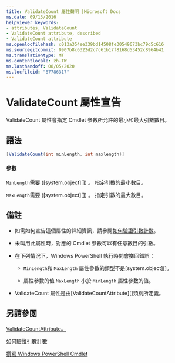 ```yaml
---
title: ValidateCount 屬性聲明 |Microsoft Docs
ms.date: 09/13/2016
helpviewer_keywords:
- attributes, ValidateCount
- ValidateCount attribute, described
- ValidateCount attribute
ms.openlocfilehash: c013a354ee339bd14508fe30549673bc79d5c616
ms.sourcegitcommit: 0907b8c6322d2c7c61b17f8168d53452c8964b41
ms.translationtype: MT
ms.contentlocale: zh-TW
ms.lasthandoff: 08/05/2020
ms.locfileid: "87786317"
---
```

# <a name="validatecount-attribute-declaration"></a>ValidateCount 屬性宣告

ValidateCount 屬性會指定 Cmdlet 參數所允許的最小和最大引數數目。

## <a name="syntax"></a>語法

```csharp
[ValidateCount(int minLength, int maxlength)]
```

#### <a name="parameters"></a>參數

`MinLength`需要 ([system.object][]) 。 指定引數的最小數目。

`MaxLength`需要 ([system.object][]) 。 指定引數的最大數目。

## <a name="remarks"></a>備註

- 如需如何宣告這個屬性的詳細資訊，請參閱[如何驗證引數計數][]。

- 未叫用此屬性時，對應的 Cmdlet 參數可以有任意數目的引數。

- 在下列情況下，Windows PowerShell 執行時間會擲回錯誤：

  - `MinLength`和 `MaxLength` 屬性參數的類型不是[system.object][]。

  - 屬性參數的值 `MaxLength` 小於 `MinLength` 屬性參數的值。

- ValidateCount 屬性是由[ValidateCountAttribute][]類別所定義。

## <a name="see-also"></a>另請參閱

[ValidateCountAttribute。][]

[如何驗證引數計數][]

[撰寫 Windows PowerShell Cmdlet][]

[如何驗證引數計數]: how-to-validate-an-argument-count.md
[撰寫 Windows PowerShell Cmdlet]: writing-a-windows-powershell-cmdlet.md

[System. Int32]: /dotnet/api/System.Int32
[ValidateCountAttribute。]: /dotnet/api/System.Management.Automation.ValidateCountAttribute
